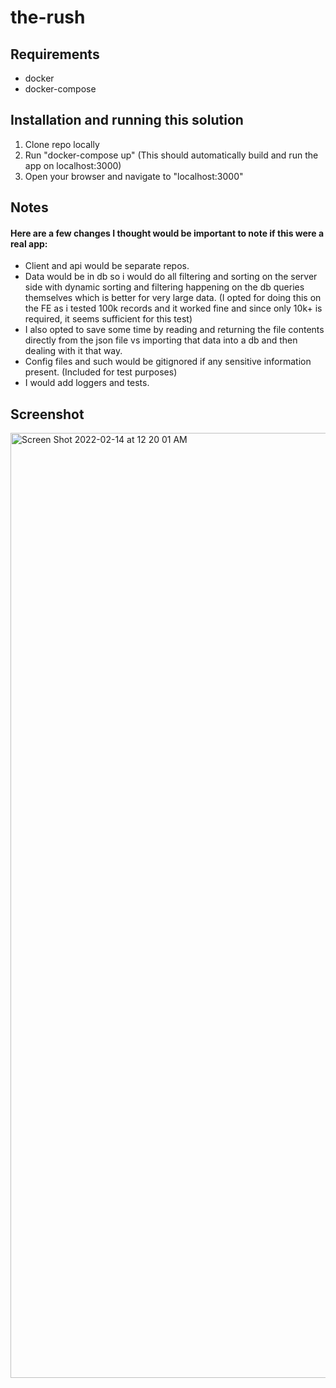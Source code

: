 # the-rush

## Requirements
- docker
- docker-compose
## Installation and running this solution
1. Clone repo locally
2. Run "docker-compose up" (This should automatically build and run the app on localhost:3000)
3. Open your browser and navigate to "localhost:3000"

## Notes
#### Here are a few changes I thought would be important to note if this were a real app:
- Client and api would be separate repos.
- Data would be in db so i would do all filtering and sorting on the server side with dynamic sorting and filtering happening on the db queries themselves which is better for very large data. (I opted for doing this on the FE as i tested 100k records and it worked fine and since only 10k+ is required, it seems sufficient for this test)
- I also opted to save some time by reading and returning the file contents directly from the json file vs importing that data into a db and then dealing with it that way.
- Config files and such would be gitignored if any sensitive information present. (Included for test purposes)
- I would add loggers and tests.

## Screenshot
<img width="1512" alt="Screen Shot 2022-02-14 at 12 20 01 AM" src="https://user-images.githubusercontent.com/12818947/153804696-0e0c536d-f4a2-44cf-88ae-5946fd5b9770.png">
